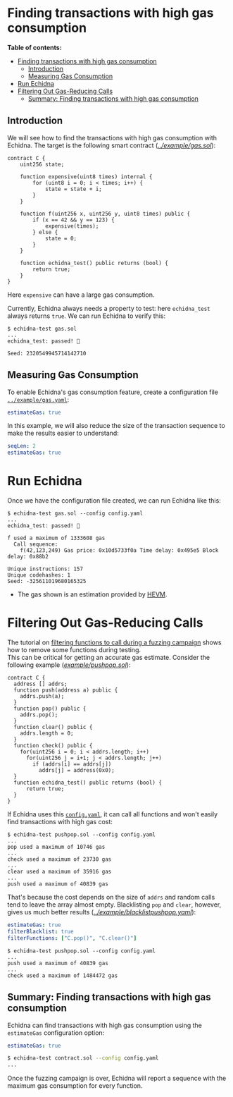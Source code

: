# Finding transactions with high gas consumption

**Table of contents:**

- [Finding transactions with high gas consumption](#finding-transactions-with-high-gas-consumption)
  - [Introduction](#introduction)
  - [Measuring Gas Consumption](#measuring-gas-consumption)
- [Run Echidna](#run-echidna)
- [Filtering Out Gas-Reducing Calls](#filtering-out-gas-reducing-calls)
  - [Summary: Finding transactions with high gas consumption](#summary-finding-transactions-with-high-gas-consumption)

## Introduction

We will see how to find the transactions with high gas consumption with Echidna. The target is the following smart contract (_[../example/gas.sol](../example/gas.sol)_):

```solidity
contract C {
    uint256 state;

    function expensive(uint8 times) internal {
        for (uint8 i = 0; i < times; i++) {
            state = state + i;
        }
    }

    function f(uint256 x, uint256 y, uint8 times) public {
        if (x == 42 && y == 123) {
            expensive(times);
        } else {
            state = 0;
        }
    }

    function echidna_test() public returns (bool) {
        return true;
    }
}
```

Here `expensive` can have a large gas consumption.

Currently, Echidna always needs a property to test: here `echidna_test` always returns `true`.
We can run Echidna to verify this:

```
$ echidna-test gas.sol
...
echidna_test: passed! 🎉

Seed: 2320549945714142710
```

## Measuring Gas Consumption

To enable Echidna's gas consumption feature, create a configuration file [`../example/gas.yaml`](../example/gas.yaml):

```yaml
estimateGas: true
```

In this example, we will also reduce the size of the transaction sequence to make the results easier to understand:

```yaml
seqLen: 2
estimateGas: true
```

# Run Echidna

Once we have the configuration file created, we can run Echidna like this:

```
$ echidna-test gas.sol --config config.yaml
...
echidna_test: passed! 🎉

f used a maximum of 1333608 gas
  Call sequence:
    f(42,123,249) Gas price: 0x10d5733f0a Time delay: 0x495e5 Block delay: 0x88b2

Unique instructions: 157
Unique codehashes: 1
Seed: -325611019680165325

```

- The gas shown is an estimation provided by [HEVM](https://github.com/dapphub/dapptools/tree/master/src/hevm#hevm-).

# Filtering Out Gas-Reducing Calls

The tutorial on [filtering functions to call during a fuzzing campaign](../basic/filtering-functions.md) shows how to
remove some functions during testing.  
This can be critical for getting an accurate gas estimate.
Consider the following example (_[example/pushpop.sol](../example/pushpop.sol)_):

```solidity
contract C {
  address [] addrs;
  function push(address a) public {
    addrs.push(a);
  }
  function pop() public {
    addrs.pop();
  }
  function clear() public {
    addrs.length = 0;
  }
  function check() public {
    for(uint256 i = 0; i < addrs.length; i++)
      for(uint256 j = i+1; j < addrs.length; j++)
        if (addrs[i] == addrs[j])
          addrs[j] = address(0x0);
  }
  function echidna_test() public returns (bool) {
      return true;
  }
}
```

If Echidna uses this [`config.yaml`](../example/pushpop.yaml), it can call all functions and won't easily find transactions with high gas cost:

```
$ echidna-test pushpop.sol --config config.yaml
...
pop used a maximum of 10746 gas
...
check used a maximum of 23730 gas
...
clear used a maximum of 35916 gas
...
push used a maximum of 40839 gas
```

That's because the cost depends on the size of `addrs` and random calls tend to leave the array almost empty.
Blacklisting `pop` and `clear`, however, gives us much better results (_[../example/blacklistpushpop.yaml](../example/blacklistpushpop.yaml)_):

```yaml
estimateGas: true
filterBlacklist: true
filterFunctions: ["C.pop()", "C.clear()"]
```

```
$ echidna-test pushpop.sol --config config.yaml
...
push used a maximum of 40839 gas
...
check used a maximum of 1484472 gas
```

## Summary: Finding transactions with high gas consumption

Echidna can find transactions with high gas consumption using the `estimateGas` configuration option:

```yaml
estimateGas: true
```

```bash
$ echidna-test contract.sol --config config.yaml
...
```

Once the fuzzing campaign is over, Echidna will report a sequence with the maximum gas consumption for every function.
